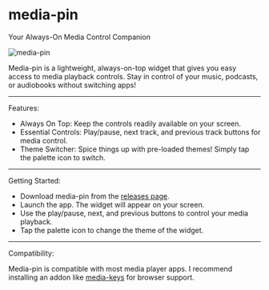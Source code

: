 # media-pin
Your Always-On Media Control Companion

![media-pin](https://github.com/user-attachments/assets/19f920b7-c696-4109-afe6-0d1fef79cd77)

Media-pin is a lightweight, always-on-top widget that gives you easy access to media playback controls. Stay in control of your music, podcasts, or audiobooks without switching apps!

<hr>

Features:
- Always On Top: Keep the controls readily available on your screen.
- Essential Controls: Play/pause, next track, and previous track buttons for media control.
- Theme Switcher: Spice things up with pre-loaded themes! Simply tap the palette icon to switch.

<hr>

Getting Started:
- Download media-pin from the [releases page](https://github.com/StormTersteeg/media-pin/releases).
- Launch the app. The widget will appear on your screen.
- Use the play/pause, next, and previous buttons to control your media playback.
- Tap the palette icon to change the theme of the widget.

<hr>

Compatibility:

Media-pin is compatible with most media player apps.
I recommend installing an addon like [media-keys](https://addons.mozilla.org/en-US/firefox/addon/media-keys/) for browser support.
